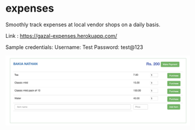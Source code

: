 # expenses
Smoothly track expenses at local vendor shops on a daily basis.


Link :
https://gazal-expenses.herokuapp.com/

Sample credentials:
Username: Test
Password: test@123

![Image of Application](https://github.com/gajal123/expenses/blob/master/Preview.png)

